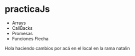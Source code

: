# practicaJs

* Arrays
* CallBacks
* Promesas
* Funciones Flecha

Hola haciendo cambios por acá en el local en la rama natalin
